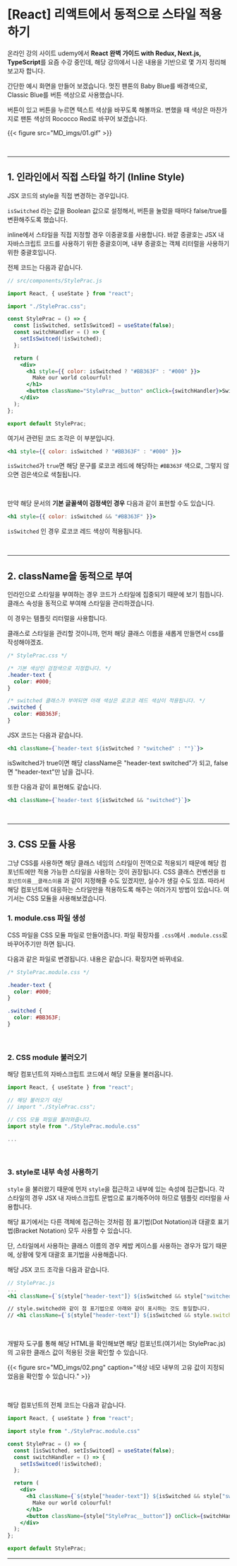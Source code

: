 # [React] 리액트에서 동적으로 스타일 적용하기


온라인 강의 사이트 udemy에서 **React 완벽 가이드 with Redux, Next.js, TypeScript**를 요즘 수강 중인데, 해당 강의에서 나온 내용을 기반으로 몇 가지 정리해보고자 합니다. 

간단한 예시 화면을 만들어 보겠습니다. 멋진 팬톤의 Baby Blue를 배경색으로, Classic Blue를 버튼 색상으로 사용했습니다.

버튼이 있고 버튼을 누르면 텍스트 색상을 바꾸도록 해볼까요. 변했을 때 색상은 마찬가지로 팬톤 색상의 Rococco Red로 바꾸어 보겠습니다.


{{< figure src="MD_imgs/01.gif" >}}

<br>

<hr>

## 1. 인라인에서 직접 스타일 하기 (Inline Style)

JSX 코드의 style을 직접 변경하는 경우입니다.

`isSwitched` 라는 값을 Boolean 값으로 설정해서, 버튼을 눌렀을 때마다 false/true를 변환해주도록 했습니다.

inline에서 스타일을 직접 지정할 경우 이중괄호를 사용합니다. 바깥 중괄호는 JSX 내 자바스크립트 코드를 사용하기 위한 중괄호이며, 내부 중괄호는 객체 리터럴을 사용하기 위한 중괄호입니다.



전체 코드는 다음과 같습니다.

```jsx
// src/components/StylePrac.js

import React, { useState } from "react";

import "./StylePrac.css";

const StylePrac = () => {
  const [isSwitched, setIsSwitced] = useState(false);
  const switchHandler = () => {
    setIsSwitced(!isSwitched);
  };

  return (
    <div>
      <h1 style={{ color: isSwitched ? "#BB363F" : "#000" }}>
        Make our world colourful!
      </h1>
      <button className="StylePrac__button" onClick={switchHandler}>Switch</button>
    </div>
  );
};

export default StylePrac;
```



여기서 관련된 코드 조각은 이 부분입니다.

```jsx
<h1 style={{ color: isSwitched ? "#BB363F" : "#000" }}>
```

```isSwitched```가 ```true```면 해당 문구를 로코코 레드에 해당하는 ```#BB363F``` 색으로, 그렇지 않으면 검은색으로 색칠됩니다.

<br>

만약 해당 문서의 **기본 글꼴색이 검정색인 경우** 다음과 같이 표현할 수도 있습니다.

```jsx
<h1 style={{ color: isSwitched && "#BB363F" }}>
```

```isSwitched``` 인 경우 로코코 레드 색상이 적용됩니다.

<br>

<hr>

## 2. className을 동적으로 부여

인라인으로 스타일을 부여하는 경우 코드가 스타일에 집중되기 때문에 보기 힘듭니다. 클래스 속성을 동적으로 부여해 스타일을 관리하겠습니다.

이 경우는 템플릿 리터럴을 사용합니다.

클래스로 스타일을 관리할 것이니까, 먼저 해당 클래스 이름을 새롭게 만들면서 css를 작성해야겠죠.

```css
/* StylePrac.css */

/* 기본 색상인 검정색으로 지정합니다. */
.header-text {
  color: #000;
}

/* switched 클래스가 부여되면 아래 색상은 로코코 레드 색상이 적용됩니다. */
.switched {
  color: #BB363F;
}
```

JSX 코드는 다음과 같습니다.

```jsx
<h1 className={`header-text ${isSwitched ? "switched" : ""}`}>
```

isSwitched가 true이면 해당 className은 "header-text switched"가 되고, false면 "header-text"만 남을 겁니다.

또한 다음과 같이 표현해도 같습니다.

```jsx
<h1 className={`header-text ${isSwitched && "switched"}`}>
```

<br>

<hr>

## 3. CSS 모듈 사용

그냥 CSS를 사용하면 해당 클래스 네임의 스타일이 전역으로 적용되기 때문에 해당 컴포넌트에만 적용 가능한 스타일을  사용하는 것이 권장됩니다. CSS 클래스 컨벤션을 ```컴포넌트이름__클래스이름``` 과 같이 지정해줄 수도 있겠지만, 실수가 생길 수도 있죠. 따라서 해당 컴포넌트에 대응하는 스타일만을 적용하도록 해주는 여러가지 방법이 있습니다. 여기서는 CSS 모듈을 사용해보겠습니다.

### 1. module.css 파일 생성

CSS 파일을 CSS 모듈 파일로 만들어줍니다. 파일 확장자를 ```.css```에서 ```.module.css```로 바꾸어주기만 하면 됩니다.

다음과 같은 파일로 변경됩니다. 내용은 같습니다. 확장자면 바뀌네요.

```css
/* StylePrac.module.css */

.header-text {
  color: #000;
}

.switched {
  color: #BB363F;
}
```

<br>

### 2. CSS module 불러오기

해당 컴포넌트의 자바스크립트 코드에서 해당 모듈을 불러옵니다.

```jsx
import React, { useState } from "react";

// 해당 불러오기 대신
// import "./StylePrac.css";

// CSS 모듈 파일을 불러와줍니다.
import style from "./StylePrac.module.css"

...
```

<br>

### 3. style로 내부 속성 사용하기

`style` 을 불러왔기 때문에 먼저 `style`을 접근하고 내부에 있는 속성에 접근합니다. 각 스타일의 경우 JSX 내 자바스크립트 문법으로 표기해주어야 하므로 템플릿 리터럴을 사용합니다.

해당 표기에서는 다른 객체에 접근하는 것처럼 점 표기법(Dot Notation)과 대괄호 표기법(Bracket Notation) 모두 사용할 수 있습니다. 

단, 스타일에서 사용하는 클래스 이름의 경우 케밥 케이스를 사용하는 경우가 많기 때문에, 상황에 맞게 대괄호 표기법을 사용해줍니다.

해당 JSX 코드 조각을 다음과 같습니다.

```jsx
// StylePrac.js
...
<h1 className={`${style["header-text"]} ${isSwitched && style["switched"]}`}>

// style.switched와 같이 점 표기법으로 아래와 같이 표시하는 것도 동일합니다.
// <h1 className={`${style["header-text"]} ${isSwitched && style.switched}`}>
```

<br>

개발자 도구를 통해 해당 HTML을 확인해보면 해당 컴포넌트(여기서는 StylePrac.js)의 고유한 클래스 값이 적용된 것을 확인할 수 있습니다.

{{< figure src="MD_imgs/02.png" caption="색상 네모 내부의 고유 값이 지정되었음을 확인할 수 있습니다." >}}

<br>

해당 컴포넌트의 전체 코드는 다음과 같습니다.

```jsx
import React, { useState } from "react";

import style from "./StylePrac.module.css"

const StylePrac = () => {
  const [isSwitched, setIsSwitced] = useState(false);
  const switchHandler = () => {
    setIsSwitced(!isSwitched);
  };

  return (
    <div>
      <h1 className={`${style["header-text"]} ${isSwitched && style["switched"]}`}>
        Make our world colourful!
      </h1>
      <button className={style["StylePrac__button"]} onClick={switchHandler}>Switch</button>
    </div>
  );
};

export default StylePrac;

```

<hr>





<script src="https://utteranc.es/client.js"
        repo="caddyspoon/blog-comments"
        issue-term="pathname"
        theme="github-light"
        crossorigin="anonymous"
        async>
</script>
<br>
